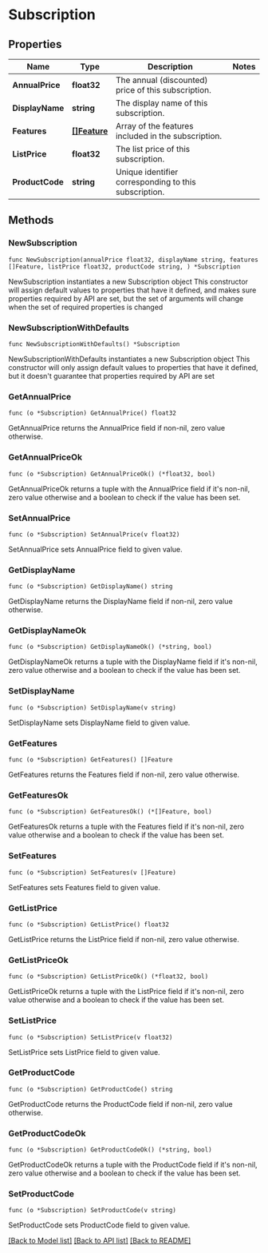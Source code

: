 # Subscription

## Properties

Name | Type | Description | Notes
------------ | ------------- | ------------- | -------------
**AnnualPrice** | **float32** | The annual (discounted) price of this subscription. | 
**DisplayName** | **string** | The display name of this subscription. | 
**Features** | [**[]Feature**](Feature.md) | Array of the features included in the subscription. | 
**ListPrice** | **float32** | The list price of this subscription. | 
**ProductCode** | **string** | Unique identifier corresponding to this subscription. | 

## Methods

### NewSubscription

`func NewSubscription(annualPrice float32, displayName string, features []Feature, listPrice float32, productCode string, ) *Subscription`

NewSubscription instantiates a new Subscription object
This constructor will assign default values to properties that have it defined,
and makes sure properties required by API are set, but the set of arguments
will change when the set of required properties is changed

### NewSubscriptionWithDefaults

`func NewSubscriptionWithDefaults() *Subscription`

NewSubscriptionWithDefaults instantiates a new Subscription object
This constructor will only assign default values to properties that have it defined,
but it doesn't guarantee that properties required by API are set

### GetAnnualPrice

`func (o *Subscription) GetAnnualPrice() float32`

GetAnnualPrice returns the AnnualPrice field if non-nil, zero value otherwise.

### GetAnnualPriceOk

`func (o *Subscription) GetAnnualPriceOk() (*float32, bool)`

GetAnnualPriceOk returns a tuple with the AnnualPrice field if it's non-nil, zero value otherwise
and a boolean to check if the value has been set.

### SetAnnualPrice

`func (o *Subscription) SetAnnualPrice(v float32)`

SetAnnualPrice sets AnnualPrice field to given value.


### GetDisplayName

`func (o *Subscription) GetDisplayName() string`

GetDisplayName returns the DisplayName field if non-nil, zero value otherwise.

### GetDisplayNameOk

`func (o *Subscription) GetDisplayNameOk() (*string, bool)`

GetDisplayNameOk returns a tuple with the DisplayName field if it's non-nil, zero value otherwise
and a boolean to check if the value has been set.

### SetDisplayName

`func (o *Subscription) SetDisplayName(v string)`

SetDisplayName sets DisplayName field to given value.


### GetFeatures

`func (o *Subscription) GetFeatures() []Feature`

GetFeatures returns the Features field if non-nil, zero value otherwise.

### GetFeaturesOk

`func (o *Subscription) GetFeaturesOk() (*[]Feature, bool)`

GetFeaturesOk returns a tuple with the Features field if it's non-nil, zero value otherwise
and a boolean to check if the value has been set.

### SetFeatures

`func (o *Subscription) SetFeatures(v []Feature)`

SetFeatures sets Features field to given value.


### GetListPrice

`func (o *Subscription) GetListPrice() float32`

GetListPrice returns the ListPrice field if non-nil, zero value otherwise.

### GetListPriceOk

`func (o *Subscription) GetListPriceOk() (*float32, bool)`

GetListPriceOk returns a tuple with the ListPrice field if it's non-nil, zero value otherwise
and a boolean to check if the value has been set.

### SetListPrice

`func (o *Subscription) SetListPrice(v float32)`

SetListPrice sets ListPrice field to given value.


### GetProductCode

`func (o *Subscription) GetProductCode() string`

GetProductCode returns the ProductCode field if non-nil, zero value otherwise.

### GetProductCodeOk

`func (o *Subscription) GetProductCodeOk() (*string, bool)`

GetProductCodeOk returns a tuple with the ProductCode field if it's non-nil, zero value otherwise
and a boolean to check if the value has been set.

### SetProductCode

`func (o *Subscription) SetProductCode(v string)`

SetProductCode sets ProductCode field to given value.



[[Back to Model list]](../README.md#documentation-for-models) [[Back to API list]](../README.md#documentation-for-api-endpoints) [[Back to README]](../README.md)


